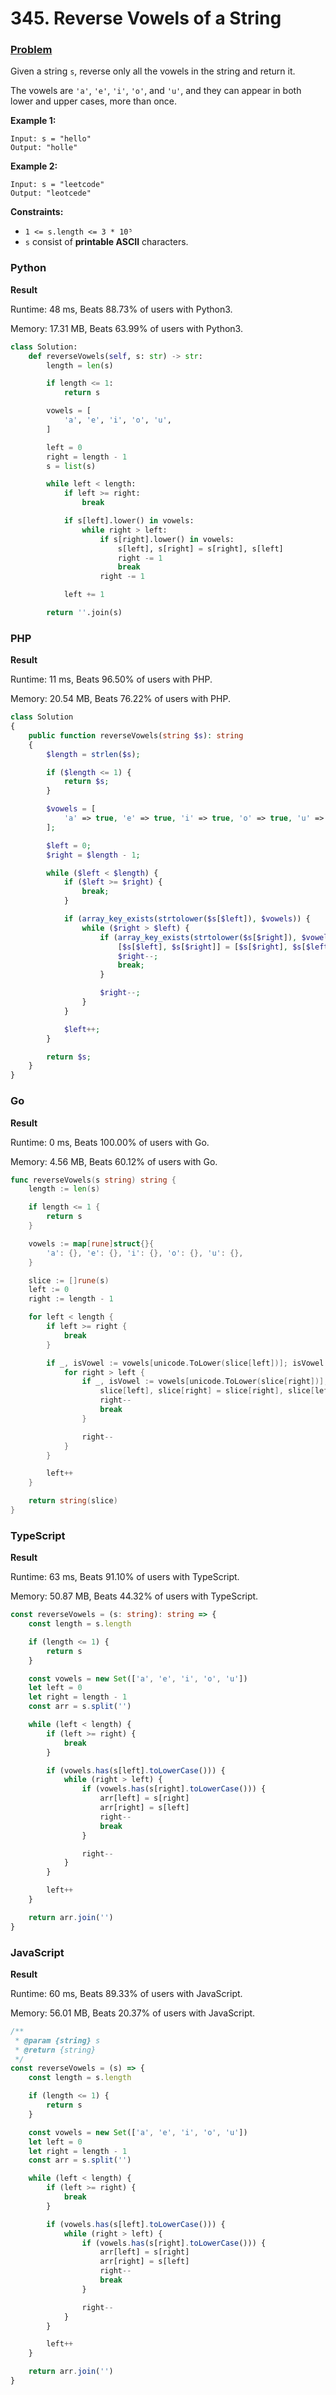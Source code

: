 # 345. Reverse Vowels of a String

### [Problem](https://leetcode.com/problems/reverse-vowels-of-a-string/description/)

Given a string `s`, reverse only all the vowels in the string and return it.

The vowels are `'a'`, `'e'`, `'i'`, `'o'`, and `'u'`, and they can appear in both lower and upper cases, more than once.

**Example 1:**

```
Input: s = "hello"
Output: "holle"
```

**Example 2:**

```
Input: s = "leetcode"
Output: "leotcede"
```

**Constraints:**

- `1 <= s.length <= 3 * 10⁵`
- `s` consist of **printable ASCII** characters.

### Python

**Result**

Runtime: 48 ms, Beats 88.73% of users with Python3.

Memory: 17.31 MB, Beats 63.99% of users with Python3.

```python
class Solution:
    def reverseVowels(self, s: str) -> str:
        length = len(s)

        if length <= 1:
            return s

        vowels = [
            'a', 'e', 'i', 'o', 'u',
        ]

        left = 0
        right = length - 1
        s = list(s)

        while left < length:
            if left >= right:
                break

            if s[left].lower() in vowels:
                while right > left:
                    if s[right].lower() in vowels:
                        s[left], s[right] = s[right], s[left]
                        right -= 1
                        break
                    right -= 1

            left += 1

        return ''.join(s)
```

### PHP

**Result**

Runtime: 11 ms, Beats 96.50% of users with PHP.

Memory: 20.54 MB, Beats 76.22% of users with PHP.

```php
class Solution
{
    public function reverseVowels(string $s): string
    {
        $length = strlen($s);

        if ($length <= 1) {
            return $s;
        }

        $vowels = [
            'a' => true, 'e' => true, 'i' => true, 'o' => true, 'u' => true,
        ];

        $left = 0;
        $right = $length - 1;

        while ($left < $length) {
            if ($left >= $right) {
                break;
            }

            if (array_key_exists(strtolower($s[$left]), $vowels)) {
                while ($right > $left) {
                    if (array_key_exists(strtolower($s[$right]), $vowels)) {
                        [$s[$left], $s[$right]] = [$s[$right], $s[$left]];
                        $right--;
                        break;
                    }

                    $right--;
                }
            }

            $left++;
        }

        return $s;
    }
}
```

### Go

**Result**

Runtime: 0 ms, Beats 100.00% of users with Go.

Memory: 4.56 MB, Beats 60.12% of users with Go.

```go
func reverseVowels(s string) string {
	length := len(s)

	if length <= 1 {
		return s
	}

	vowels := map[rune]struct{}{
		'a': {}, 'e': {}, 'i': {}, 'o': {}, 'u': {},
	}

	slice := []rune(s)
	left := 0
	right := length - 1

	for left < length {
		if left >= right {
			break
		}

		if _, isVowel := vowels[unicode.ToLower(slice[left])]; isVowel {
			for right > left {
				if _, isVowel := vowels[unicode.ToLower(slice[right])]; isVowel {
					slice[left], slice[right] = slice[right], slice[left]
					right--
					break
				}

				right--
			}
		}

		left++
	}

	return string(slice)
}
```

### TypeScript

**Result**

Runtime: 63 ms, Beats 91.10% of users with TypeScript.

Memory: 50.87 MB, Beats 44.32% of users with TypeScript.

```typescript
const reverseVowels = (s: string): string => {
    const length = s.length

    if (length <= 1) {
        return s
    }

    const vowels = new Set(['a', 'e', 'i', 'o', 'u'])
    let left = 0
    let right = length - 1
    const arr = s.split('')

    while (left < length) {
        if (left >= right) {
            break
        }

        if (vowels.has(s[left].toLowerCase())) {
            while (right > left) {
                if (vowels.has(s[right].toLowerCase())) {
                    arr[left] = s[right]
                    arr[right] = s[left]
                    right--
                    break
                }

                right--
            }
        }

        left++
    }

    return arr.join('')
}
```

### JavaScript

**Result**

Runtime: 60 ms, Beats 89.33% of users with JavaScript.

Memory: 56.01 MB, Beats 20.37% of users with JavaScript.

```javascript
/**
 * @param {string} s
 * @return {string}
 */
const reverseVowels = (s) => {
    const length = s.length

    if (length <= 1) {
        return s
    }

    const vowels = new Set(['a', 'e', 'i', 'o', 'u'])
    let left = 0
    let right = length - 1
    const arr = s.split('')

    while (left < length) {
        if (left >= right) {
            break
        }

        if (vowels.has(s[left].toLowerCase())) {
            while (right > left) {
                if (vowels.has(s[right].toLowerCase())) {
                    arr[left] = s[right]
                    arr[right] = s[left]
                    right--
                    break
                }

                right--
            }
        }

        left++
    }

    return arr.join('')
}
```
